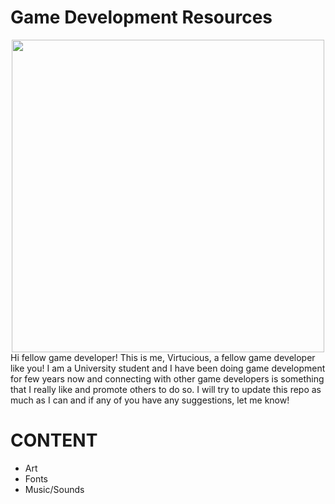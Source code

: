 # Game Development Resources
<div id = "header" align = "center">
  <img src = "https://www.perforce.com/sites/default/files/image/2020-08/image-blog-game-development-survey.jpg" width = "500"/>
</div>
<body>
Hi fellow game developer! This is me, Virtucious, a fellow game developer like you! I am a University student and I have been doing game development for few years now and connecting with other game developers is something that I really like and promote others to do so. I will try to update this repo as much as I can and if any of you have any suggestions, let me know!
</body>

<h1>
CONTENT
</h1>
<ul>
  <li>Art</li>
  <li>Fonts</li>
  <li>Music/Sounds</li>
</ul>

